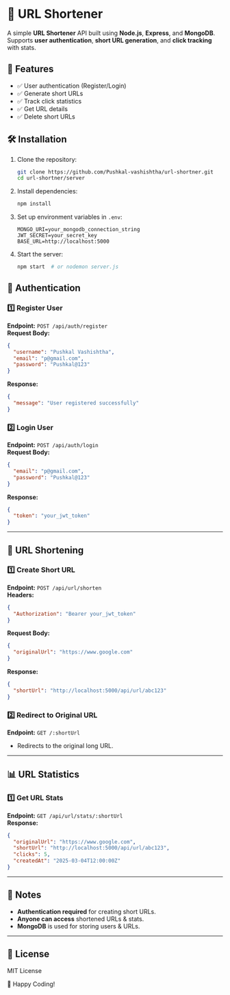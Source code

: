 # 🔗 URL Shortener

A simple **URL Shortener** API built using **Node.js**, **Express**, and **MongoDB**. Supports **user authentication**, **short URL generation**, and **click tracking** with stats.

## 🚀 Features

- ✅ User authentication (Register/Login)
- ✅ Generate short URLs
- ✅ Track click statistics
- ✅ Get URL details
- ✅ Delete short URLs

## 🛠️ Installation

1. Clone the repository:
   ```sh
   git clone https://github.com/Pushkal-vashishtha/url-shortner.git
   cd url-shortner/server
   ```

2. Install dependencies:
   ```sh
   npm install
   ```

3. Set up environment variables in `.env`:
   ```env
   MONGO_URI=your_mongodb_connection_string
   JWT_SECRET=your_secret_key
   BASE_URL=http://localhost:5000
   ```

4. Start the server:
   ```sh
   npm start  # or nodemon server.js
   ```

## 🔑 Authentication

### 1️⃣ Register User
**Endpoint:** `POST /api/auth/register`  
**Request Body:**
   ```json
   {
     "username": "Pushkal Vashishtha",
     "email": "p@gmail.com",
     "password": "Pushkal@123"
   }
   ```
**Response:**
   ```json
   {
     "message": "User registered successfully"
   }
   ```

### 2️⃣ Login User
**Endpoint:** `POST /api/auth/login`  
**Request Body:**
   ```json
   {
     "email": "p@gmail.com",
     "password": "Pushkal@123"
   }
   ```
**Response:**
   ```json
   {
     "token": "your_jwt_token"
   }
   ```

---

## 🔗 URL Shortening

### 1️⃣ Create Short URL
**Endpoint:** `POST /api/url/shorten`  
**Headers:**
   ```json
   {
     "Authorization": "Bearer your_jwt_token"
   }
   ```
**Request Body:**
   ```json
   {
     "originalUrl": "https://www.google.com"
   }
   ```
**Response:**
   ```json
   {
     "shortUrl": "http://localhost:5000/api/url/abc123"
   }
   ```

### 2️⃣ Redirect to Original URL
**Endpoint:** `GET /:shortUrl`
- Redirects to the original long URL.

---

## 📊 URL Statistics

### 1️⃣ Get URL Stats
**Endpoint:** `GET /api/url/stats/:shortUrl`  
**Response:**
   ```json
   {
     "originalUrl": "https://www.google.com",
     "shortUrl": "http://localhost:5000/api/url/abc123",
     "clicks": 5,
     "createdAt": "2025-03-04T12:00:00Z"
   }
   ```

---

## 📌 Notes
- **Authentication required** for creating short URLs.
- **Anyone can access** shortened URLs & stats.
- **MongoDB** is used for storing users & URLs.

---

## 📜 License
MIT License

🚀 Happy Coding!
